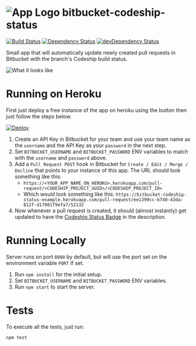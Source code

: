 ![App Logo](https://raw.githubusercontent.com/chesleybrown/bitbucket-codeship-status/master/media/logo-small.png) bitbucket-codeship-status
=========================
[![Build Status](https://travis-ci.org/chesleybrown/bitbucket-codeship-status.svg?branch=master)](https://travis-ci.org/chesleybrown/bitbucket-codeship-status)
[![Dependency Status](https://david-dm.org/chesleybrown/bitbucket-codeship-status.svg)](https://david-dm.org/chesleybrown/bitbucket-codeship-status)
[![devDependency Status](https://david-dm.org/chesleybrown/bitbucket-codeship-status/dev-status.svg)](https://david-dm.org/chesleybrown/bitbucket-codeship-status#info=devDependencies)

Small app that will automatically update newly created pull requests in Bitbucket with the branch's Codeship build status.

![What it looks like](https://raw.githubusercontent.com/chesleybrown/bitbucket-codeship-status/master/media/screenshot.png)

# Running on Heroku

First just deploy a free instance of the app on heroku using the button then just follow the steps below. 

[![Deploy](https://www.herokucdn.com/deploy/button.png)](https://heroku.com/deploy)

1. Create an API Key in Bitbucket for your team and use your team name as the `username` and the API Key as your `password` in the next step.
1. Set `BITBUCKET_USERNAME` and `BITBUCKET_PASSWORD` ENV variables to match with the `username` and `password` above.
1. Add a `Pull Request POST` hook in Bitbucket for `Create / Edit / Merge / Decline` that points to your instance of this app. The URL should look something like this:
	- `https://<YOUR_APP_NAME_ON_HEROKU>.herokuapp.com/pull-request/<CODESHIP_PROJECT_UUID>/<CODESHIP_PROJECT_ID>`
	- Which would look something like this: `https://bitbucket-codeship-status-example.herokuapp.com/pull-request/ee1399cc-b740-43da-812f-d17901f9efa7/52132`
1. Now whenever a pull request is created, it should (almost instantly) get updated to have the [Codeship Status Badge](https://www.codeship.io/documentation/faq/codeship-badge/) in the description.

# Running Locally

Server runs on port `8000` by default, but will use the port set
on the environment variable `PORT` if set.

1. Run `npm install` for the initial setup.
1. Set `BITBUCKET_USERNAME` and `BITBUCKET_PASSWORD` ENV variables.
1. Run `npm start` to start the server.

# Tests

To execute all the tests, just run:

```
npm test
```

